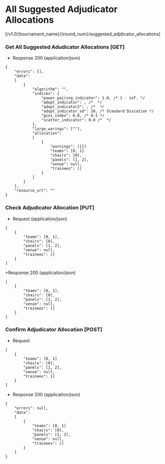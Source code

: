# All Suggested Adjudicator Allocations 

[/v1.0/{tournament_name}/{round_num}/suggested_adjdicator_allocations]

### Get All Suggested Adudicator Allocations [GET]

+ Response 200 (application/json)
```
{
    "errors": [],
    "data":
    [
        {
            "algorithm": "",
            "indices": {
                "power_pairing_indicator": 1.0, /* 1 - inf. */
                "adopt_indicator": , /*  */
                "adopt_indicator2": , /*  */
                "adopt_indicator_sd": 10, /* Standard Diviation */
                "gini_index": 0.0, /* 0-1 */
                "scatter_indicator": 0.0 /*  */
            },
            "large_warings": [""],
            "allocation":
            [
                {
                    "warnings": [{}]
                    "teams": [0, 1]
                    "chairs": [0],
                    "panels": [1, 2],
                    "venue": null,
                    "trainees": []
                }
            ]
        }
    ],
    "resource_url": ""
}
```
### Check Adjudicator Allocation [PUT]

+ Request (application/json)
```
[
    {
        "teams": [0, 1],
        "chairs": [0],
        "panels": [1, 2],
        "venue": null,
        "trainees": []
    }
]
```
+Response 200 (application/json)
```
[
    {
        "teams": [0, 1],
        "chairs": [0],
        "panels": [1, 2],
        "venue": null,
        "trainees": []
    }
]
```

### Confirm Adjudicator Allocation [POST]

+ Request
```
[
    {
        "teams": [0, 1]
        "chairs": [0],
        "panels": [1, 2],
        "venue": null,
        "trainees": []
    }
]
```
+ Response 200 (application/json)
```
{
    "errors": null,
    "data": 
    [
        {
            "teams": [0, 1]
            "chairs": [0],
            "panels": [1, 2],
            "venue": null,
            "trainees": []
        }
    ]
}
```